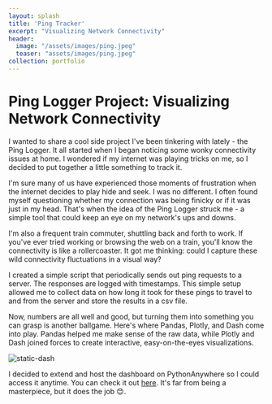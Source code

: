 ```yaml
---
layout: splash
title: 'Ping Tracker'
excerpt: "Visualizing Network Connectivity"
header: 
  image: "/assets/images/ping.jpeg"
  teaser: "assets/images/ping.jpeg"
collection: portfolio
---
```


# Ping Logger Project: Visualizing Network Connectivity 

I wanted to share a cool side project I've been tinkering with lately - the Ping Logger. It all started when I began noticing some wonky connectivity issues at home. I wondered if my internet was playing tricks on me, so I decided to put together a little something to track it.

I'm sure many of us have experienced those moments of frustration when the internet decides to play hide and seek. I was no different. I often found myself questioning whether my connection was being finicky or if it was just in my head. That's when the idea of the Ping Logger struck me - a simple tool that could keep an eye on my network's ups and downs.

I'm also a frequent train commuter, shuttling back and forth to work. If you've ever tried working or browsing the web on a train, you'll know the connectivity is like a rollercoaster. It got me thinking: could I capture these wild connectivity fluctuations in a visual way?

I created a simple script that periodically sends out ping requests to a server. The responses are logged with timestamps. This simple setup allowed me to collect data on how long it took for these pings to travel to and from the server and store the results in a csv file.

Now, numbers are all well and good, but turning them into something you can grasp is another ballgame. Here's where Pandas, Plotly, and Dash come into play. Pandas helped me make sense of the raw data, while Plotly and Dash joined forces to create interactive, easy-on-the-eyes visualizations.

![static-dash](/images/ping.png)

I decided to extend and host the dashboard on PythonAnywhere so I could access it anytime. You can check it out [here](/files/pings_online.html). It's far from being a masterpiece, but it does the job 😊. 

